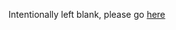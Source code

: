 Intentionally left blank, please go [here](https://github.com/ZeroStack/datascientist/https://github.com/ZeroStack/datascientist/blob/master/script.html)
